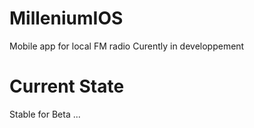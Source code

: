 # MilleniumIOS
Mobile app for local FM radio
Curently in developpement
# Current State
Stable for Beta ...
